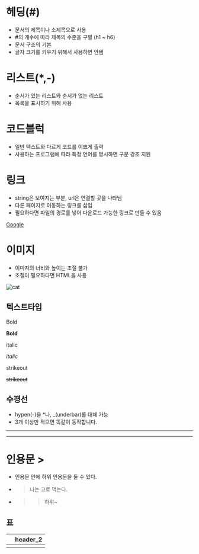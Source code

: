 # 헤딩(#)

- 문서의 제목이나 소제목으로 사용
- #의 개수에 따라 제목의 수준을 구별 (h1 ~ h6)
- 문서 구조의 기본
- 글자 크기를 키우기 위해서 사용하면 안됌



# 리스트(*,-)

- 순서가 있는 리스트와 순서가 없는 리스트
- 목록을 표시하기 위해 사용

#  코드블럭

* 일반 텍스트와 다르게 코드를 이쁘게 출력
* 사용하는 프로그램에 따라 특정 언어를 명시하면 구문 강조 지원



# 링크

* string은 보여지는 부분, url은 연결할 곳을 나타냄
* 다른 페이지로 이동하는 링크를 삽입
* 필요하다면 파일의 경로를 넣어 다운로드 가능한 링크로 만들 수 있음

[Google](http:\\www.google.com)

# 이미지

* 이미지의 너비와 높이는 조절 불가
* 조절이 필요하다면 HTML을 사용

![cat](C:/Users/com/Pictures/Camera%20Roll/%ED%9B%84%EB%8B%88%EC%86%8C%EB%A6%AC.jpg)



## 텍스트타입

Bold

**Bold**

italic

*italic*

strikeout

~~strikeout~~



## 수평선

*  hypen(-)을 *나, _(underbar)롤 대체 가능
* 3개 이상만 적으면 똑같이 동작합니다.

---

***

# 인용문 >

- 인용문 안에 하위 인용문을 둘 수 있다.

- > 나는 고로 먹는다.

* > > 하위~



## 표



|      | header_2 |
| ---- | -------- |
|      |          |



